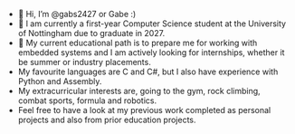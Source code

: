 - 👋 Hi, I’m @gabs2427 or Gabe :)
- 👀 I am currently a first-year Computer Science student at the University of Nottingham due to graduate in 2027.
- 🌱 My current educational path is to prepare me for working with embedded systems and I am actively looking for internships, whether it be summer or industry placements.
- My favourite languages are C and C#, but I also have experience with Python and Assembly.
- My extracurricular interests are, going to the gym, rock climbing, combat sports, formula and robotics.
- Feel free to have a look at my previous work completed as personal projects and also from prior education projects.

